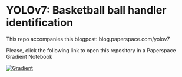 # YOLOv7: Basketball ball handler identification

This repo accompanies this blogpost: blog.paperspace.com/yolov7

Please, click the following link to open this repository in a Paperspace Gradient Notebook

[![Gradient](https://assets.paperspace.io/img/gradient-badge.svg)](https://console.paperspace.com/github/gradient-ai/YOLOv7-basketball/NBA.ipynb)
